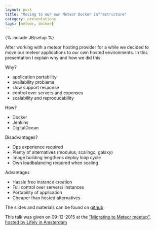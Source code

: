 ```yaml
---
layout: post
title: "Moving to our own Meteor Docker infrastructure"
category: presentations
tags: [meteor, docker]
---
```

{% include JB/setup %}

After working with a meteor hosting provider for a while we decided to move our meteor applications to our own hosted environments. In this presentation I explain why and how we did this.

Why?

- application portability
- availability problems
- slow support response
- control over servers and expenses
- scalability and reproducability

How?

- Docker
- Jenkins
- DigitalOcean

Disadvantages?

- Ops experience required
- Plenty of alternatives (modulus, scalingo, galaxy)
- Image building lengthens deploy loop cycle
- Own loadbalancing required when scaling

Advantages

- Hassle free instance creation
- Full control over servers/ instances
- Portability of application
- Cheaper than hosted alternatives

The slides and materials can be found on [github](http://peterpeerdeman.github.io/moving-to-our-own-meteor-docker-infrastructure)

This talk was given on 09-12-2015 at the ["Migrating to Meteor meetup", hosted by Lifely in Amsterdam](http://www.meetup.com/Meteor-NL/events/226833769/)

